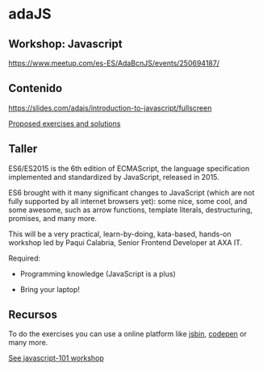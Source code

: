 # adaJS

## Workshop: Javascript

https://www.meetup.com/es-ES/AdaBcnJS/events/250694187/

## Contenido

https://slides.com/adajs/introduction-to-javascript/fullscreen

[Proposed exercises and solutions](./exercises.md)

## Taller

ES6/ES2015 is the 6th edition of ECMAScript, the language specification implemented and standardized by JavaScript, released in 2015.

ES6 brought with it many significant changes to JavaScript (which are not fully supported by all internet browsers yet): some nice, some cool, and some awesome, such as arrow functions, template literals, destructuring, promises, and many more.

This will be a very practical, learn-by-doing, kata-based, hands-on workshop led by Paqui Calabria, Senior Frontend Developer at AXA IT.

Required:

- Programming knowledge (JavaScript is a plus)

- Bring your laptop!

## Recursos

To do the exercises you can use a online platform like [jsbin](https://jsbin.com/?js,console), [codepen](https://codepen.io) or many more.

[See javascript-101 workshop](../javascript-101/README.md#Recursos)
